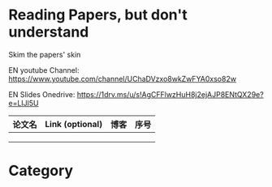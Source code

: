 # Reading Papers, but don't understand

Skim the papers' skin

EN youtube Channel: https://www.youtube.com/channel/UChaDVzxo8wkZwFYA0xso82w 

EN Slides Onedrive: https://1drv.ms/u/s!AgCFFlwzHuH8j2ejAJP8ENtQX29e?e=LIJl5U 

| 论文名| Link (optional) | 博客 | 序号   |
| ---------------------- | ----------------------------------------- | ---- | ---------------- |
|  | | | | | 1 |
|  | | | | | 2 |
|  | | | | | 3 |



# Category
